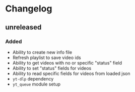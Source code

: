 # Changelog

## unreleased

### Added

- Ability to create new info file
- Refresh playlist to save video ids
- Ability to get videos with no or specific "status" field
- Ability to set "status" fields for videos
- Ability to read specific fields for videos from loaded json
- `yt-dlp` dependency
- `yt_queue` module setup
